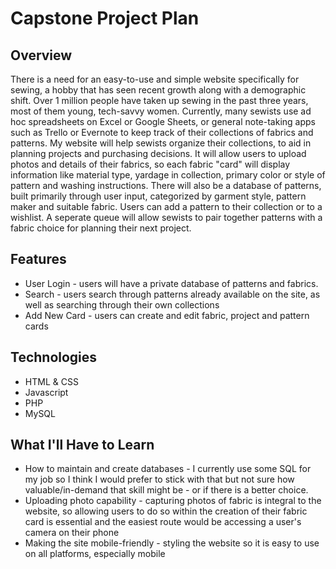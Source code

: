 # Capstone Project Plan

## Overview

There is a need for an easy-to-use and simple website specifically for sewing, a hobby that has seen recent growth along with a demographic shift. Over 1 million people have taken up sewing in the past three years, most of them young, tech-savvy women. Currently, many sewists use ad hoc spreadsheets on Excel or Google Sheets, or general note-taking apps such as Trello or Evernote to keep track of their collections of fabrics and patterns. My website will help sewists organize their collections, to aid in planning projects and purchasing decisions. It will allow users to upload photos and details of their fabrics, so each fabric "card" will display information like material type, yardage in collection, primary color or style of pattern and washing instructions. There will also be a database of patterns, built primarily through user input, categorized by garment style, pattern maker and suitable fabric. Users can add a pattern to their collection or to a wishlist. A seperate queue will allow sewists to pair together patterns with a fabric choice for planning their next project.

## Features

* User Login - users will have a private database of patterns and fabrics.
* Search - users search through patterns already available on the site, as well as searching through their own collections
* Add New Card - users can create and edit fabric, project and pattern cards

## Technologies

* HTML & CSS
* Javascript
* PHP 
* MySQL


## What I'll Have to Learn

* How to maintain and create databases - I currently use some SQL for my job so I think I would prefer to stick with that but not sure how valuable/in-demand that skill might be - or if there is a better choice.
* Uploading photo capability - capturing photos of fabric is integral to the website, so allowing users to do so within the creation of their fabric card is essential and the easiest route would be accessing a user's camera on their phone
* Making the site mobile-friendly - styling the website so it is easy to use on all platforms, especially mobile
